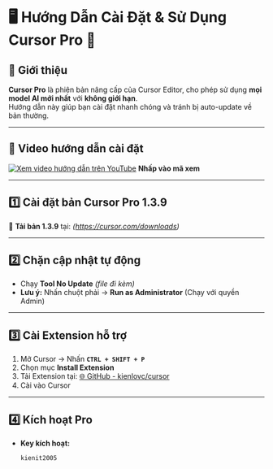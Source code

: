 # 🖥️ Hướng Dẫn Cài Đặt & Sử Dụng **Cursor Pro** 🚀

## 📌 Giới thiệu
**Cursor Pro** là phiên bản nâng cấp của Cursor Editor, cho phép sử dụng **mọi model AI mới nhất** với **không giới hạn**.  
Hướng dẫn này giúp bạn cài đặt nhanh chóng và tránh bị auto-update về bản thường.

---

## 🎥 Video hướng dẫn cài đặt
[![Xem video hướng dẫn trên YouTube](https://img.shields.io/badge/YouTube-Video%20Setup-red?logo=youtube&logoColor=white)](https://youtu.be/r62rbotkTO0)
**Nhấp vào mã xem**

---

## 1️⃣ Cài đặt bản Cursor Pro 1.3.9
🔗 **Tải bản 1.3.9** tại: *(https://cursor.com/downloads)*

---

## 2️⃣ Chặn cập nhật tự động
- Chạy **Tool No Update** *(file đi kèm)*  
- **Lưu ý:** Nhấn chuột phải → **Run as Administrator** (Chạy với quyền Admin)

---

## 3️⃣ Cài Extension hỗ trợ
1. Mở Cursor → Nhấn **`CTRL + SHIFT + P`**  
2. Chọn mục **Install Extension**  
3. Tải Extension tại: [🌐 GitHub - kienlovc/cursor](https://github.com/kienlovc/cursor)  
4. Cài vào Cursor

---

## 4️⃣ Kích hoạt Pro
- **Key kích hoạt:**  
  ```plaintext
  kienit2005
